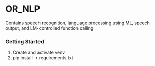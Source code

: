 # OR_NLP
Contains speech recognition, language processing using ML, speech output, and LM-controlled function calling

### Getting Started
1. Create and activate venv
2. pip install -r requirements.txt

